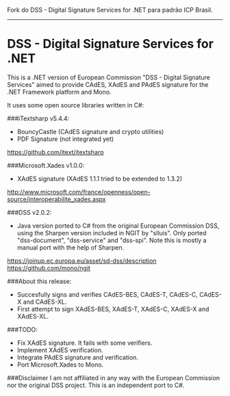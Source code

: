 
Fork do DSS - Digital Signature Services for .NET para padrão ICP Brasil.

------------------
DSS - Digital Signature Services for .NET
=========================================

This is a .NET version of European Commission "DSS - Digital Signature Services"
aimed to provide CAdES, XAdES and PAdES signature for the .NET Framework 
platform and Mono.

It uses some open source libraries written in C#:

###iTextsharp v5.4.4:
- BouncyCastle (CAdES signature and crypto utilities)
- PDF Signature (not integrated yet)

https://github.com/itext/itextsharp

###Microsoft.Xades v1.0.0:
- XAdES signature (XAdES 1.1.1 tried to be extended to 1.3.2)

http://www.microsoft.com/france/openness/open-source/interoperabilite_xades.aspx

###DSS v2.0.2:
- Java version ported to C# from the original European Commission DSS, using the 
Sharpen version included in NGIT by "slluis". Only ported "dss-document", 
"dss-service" and "dss-spi". 
Note this is mostly a manual port with the help of Sharpen.

https://joinup.ec.europa.eu/asset/sd-dss/description
https://github.com/mono/ngit

###About this release:
- Succesfully signs and verifies CAdES-BES, CAdES-T, CAdES-C, CAdES-X and CAdES-XL.
- First attempt to sign XAdES-BES, XAdES-T, XAdES-C, XAdES-X and XAdES-XL.

###TODO:
- Fix XAdES signature. It fails with some verifiers.
- Implement XAdES verification.
- Integrate PAdES signature and verification.
- Port Microsoft.Xades to Mono.

###Disclaimer
I am not affiliated in any way with the European Commission nor the original DSS project. This is an independent port to C#.
